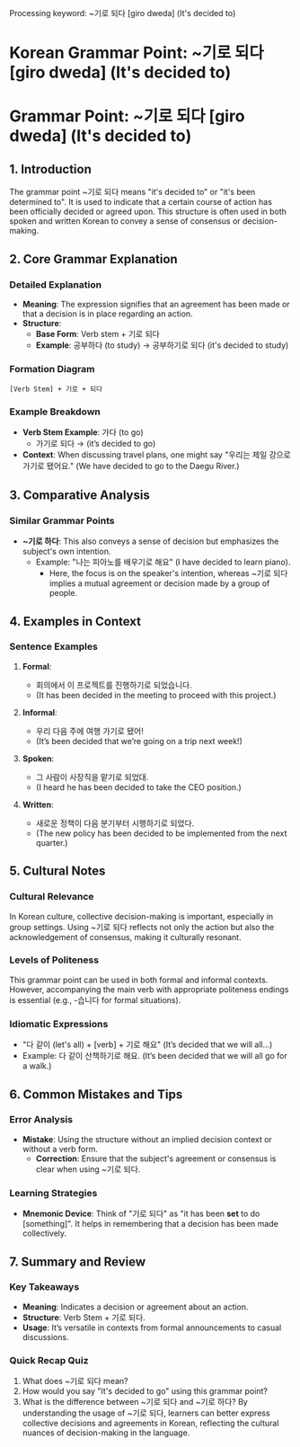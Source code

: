 Processing keyword: ~기로 되다 [giro dweda] (It's decided to)
# Korean Grammar Point: ~기로 되다 [giro dweda] (It's decided to)
# Grammar Point: ~기로 되다 [giro dweda] (It's decided to)
## 1. Introduction
The grammar point ~기로 되다 means "it's decided to" or "it's been determined to". It is used to indicate that a certain course of action has been officially decided or agreed upon. This structure is often used in both spoken and written Korean to convey a sense of consensus or decision-making.
## 2. Core Grammar Explanation
### Detailed Explanation
- **Meaning**: The expression signifies that an agreement has been made or that a decision is in place regarding an action.
- **Structure**: 
  - **Base Form**: Verb stem + 기로 되다
  - **Example**: 공부하다 (to study) → 공부하기로 되다 (it's decided to study)
### Formation Diagram
```
[Verb Stem] + 기로 + 되다
```
### Example Breakdown
- **Verb Stem Example**: 가다 (to go)
  - 가기로 되다 → (it’s decided to go)
- **Context**: When discussing travel plans, one might say "우리는 제일 강으로 가기로 됐어요." (We have decided to go to the Daegu River.)
## 3. Comparative Analysis
### Similar Grammar Points
- **~기로 하다**: This also conveys a sense of decision but emphasizes the subject's own intention. 
  - Example: "나는 피아노를 배우기로 해요" (I have decided to learn piano).
    - Here, the focus is on the speaker's intention, whereas ~기로 되다 implies a mutual agreement or decision made by a group of people.
## 4. Examples in Context
### Sentence Examples
1. **Formal**: 
   - 회의에서 이 프로젝트를 진행하기로 되었습니다.
   - (It has been decided in the meeting to proceed with this project.)
   
2. **Informal**: 
   - 우리 다음 주에 여행 가기로 됐어!
   - (It’s been decided that we’re going on a trip next week!)
3. **Spoken**: 
   - 그 사람이 사장직을 맡기로 되었대.
   - (I heard he has been decided to take the CEO position.)
4. **Written**: 
   - 새로운 정책이 다음 분기부터 시행하기로 되었다.
   - (The new policy has been decided to be implemented from the next quarter.)
## 5. Cultural Notes 
### Cultural Relevance
In Korean culture, collective decision-making is important, especially in group settings. Using ~기로 되다 reflects not only the action but also the acknowledgement of consensus, making it culturally resonant. 
### Levels of Politeness
This grammar point can be used in both formal and informal contexts. However, accompanying the main verb with appropriate politeness endings is essential (e.g., -습니다 for formal situations).
### Idiomatic Expressions
- "다 같이 (let's all) + [verb] + 기로 해요" (It’s decided that we will all...)
- Example: 다 같이 산책하기로 해요. (It’s been decided that we will all go for a walk.)
## 6. Common Mistakes and Tips 
### Error Analysis
- **Mistake**: Using the structure without an implied decision context or without a verb form.
  - **Correction**: Ensure that the subject's agreement or consensus is clear when using ~기로 되다.
### Learning Strategies
- **Mnemonic Device**: Think of "기로 되다" as "it has been **set** to do [something]". It helps in remembering that a decision has been made collectively.
## 7. Summary and Review
### Key Takeaways
- **Meaning**: Indicates a decision or agreement about an action.
- **Structure**: Verb Stem + 기로 되다.
- **Usage**: It’s versatile in contexts from formal announcements to casual discussions.
### Quick Recap Quiz
1. What does ~기로 되다 mean?
2. How would you say "It's decided to go" using this grammar point?
3. What is the difference between ~기로 되다 and ~기로 하다?
By understanding the usage of ~기로 되다, learners can better express collective decisions and agreements in Korean, reflecting the cultural nuances of decision-making in the language.
